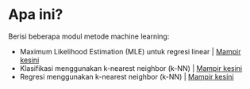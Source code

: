 # **Apa ini?**
Berisi beberapa modul metode machine learning:
- Maximum Likelihood Estimation (MLE) untuk regresi linear | [Mampir kesini](https://github.com/amalinadhi/machine_learning/tree/main/mle_linear_regression)
- Klasifikasi menggunakan k-nearest neighbor (k-NN) | [Mampir kesini](https://github.com/amalinadhi/machine_learning/tree/main/knn_classification)
- Regresi menggunakan k-nearest neighbor (k-NN) | [Mampir kesini](https://github.com/amalinadhi/machine_learning/tree/main/knn_regression)
